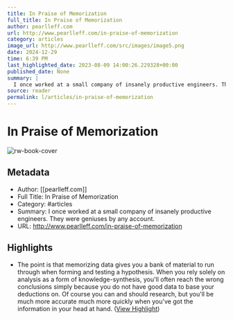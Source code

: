 ```yaml
---
title: In Praise of Memorization
full_title: In Praise of Memorization
author: pearlleff.com
url: http://www.pearlleff.com/in-praise-of-memorization
category: articles
image_url: http://www.pearlleff.com/src/images/image5.png
date: 2024-12-29
time: 6:39 PM
last_highlighted_date: 2023-08-09 14:00:26.229328+00:00
published_date: None
summary: |
  I once worked at a small company of insanely productive engineers. They were geniuses by any account.
source: reader
permalink: l/articles/in-praise-of-memorization
---
```

# In Praise of Memorization

![rw-book-cover](http://www.pearlleff.com/src/images/image5.png)

## Metadata
- Author: [[pearlleff.com]]
- Full Title: In Praise of Memorization
- Category: #articles
- Summary: I once worked at a small company of insanely productive engineers. They were geniuses by any account.
- URL: http://www.pearlleff.com/in-praise-of-memorization

## Highlights
- The point is that memorizing data gives you a bank of material to run through when forming and testing a hypothesis. When you rely solely on analysis as a form of knowledge-synthesis, you'll often reach the wrong conclusions simply because you do not have good data to base your deductions on. Of course you can and should research, but you'll be much more accurate much more quickly when you've got the information in your head at hand. ([View Highlight](https://read.readwise.io/read/01h7d9jhz4em33gehzv4s7agkk))


